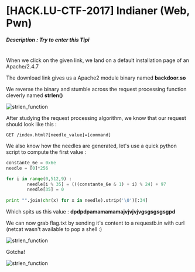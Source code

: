 # [HACK.LU-CTF-2017] Indianer (Web, Pwn)
##### **Description :** Try to enter this Tipi
#
When we click on the given link, we land on a default installation page of an Apache/2.4.7

The download link gives us a Apache2 module binary named **backdoor.so**

We reverse the binary and stumble across the request processing function cleverly named **strlen()**

![strlen_function](https://git.adm.fr.clara.net/mdunnewind/Rot26-writeups/raw/master/CTF/hacklu/2017/web/indianer/imgs/reverse_eng.png)

After studying the request processing algorithm, we know that our request should look like this :
```
GET /index.html?[needle_value]=[command]
```

We also know how the needles are generated, let's use a quick python script to compute the first value :
```python
constante_6e = 0x6e
needle = [0]*256

for i in range(0,512,9) :
        needle[i % 35] = (((constante_6e & 1) + i) % 24) + 97
    	needle[35] = 0
        
print "".join(chr(x) for x in needle).strip('\0')[:34]
```
Which spits us this value : **dpdpdpamamamamajvjvjvjvgsgsgsgsgpd**

We can now grab flag.txt by sending it's content to a requestb.in with curl (netcat wasn't available to pop a shell :)

![strlen_function](https://git.adm.fr.clara.net/mdunnewind/Rot26-writeups/raw/master/CTF/hacklu/2017/web/indianer/imgs/burp_req.png)

Gotcha!

![strlen_function](https://git.adm.fr.clara.net/mdunnewind/Rot26-writeups/raw/master/CTF/hacklu/2017/web/indianer/imgs/reqbin.png)
